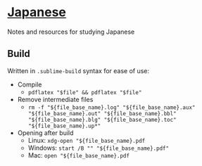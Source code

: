 # [Japanese](https://docs.google.com/viewer?url=https://github.com/D-Pow/japanese/raw/master/Japanese%20notes.pdf)

Notes and resources for studying Japanese

## Build

Written in `.sublime-build` syntax for ease of use:

* Compile
    - `pdflatex "$file" && pdflatex "$file"`
* Remove intermediate files
    - `rm -f "${file_base_name}.log" "${file_base_name}.aux" "${file_base_name}.out" "${file_base_name}.bbl" "${file_base_name}.blg" "${file_base_name}.toc" "${file_base_name}.up*"`
* Opening after build
    - Linux: `xdg-open "${file_base_name}.pdf`
    - Windows: `start /B "" "${file_base_name}.pdf"`
    - Mac: `open "${file_base_name}.pdf`
